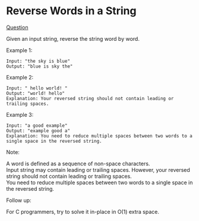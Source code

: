 # Reverse Words in a String

[Question](https://leetcode.com/problems/reverse-words-in-a-string/)

Given an input string, reverse the string word by word.

Example 1:

```
Input: "the sky is blue"
Output: "blue is sky the"
```

Example 2:

```
Input: " hello world! "
Output: "world! hello"
Explanation: Your reversed string should not contain leading or trailing spaces.
```

Example 3:

```
Input: "a good example"
Output: "example good a"
Explanation: You need to reduce multiple spaces between two words to a single space in the reversed string.
```

Note:

A word is defined as a sequence of non-space characters.  
Input string may contain leading or trailing spaces. However, your reversed string should not contain leading or trailing spaces.  
You need to reduce multiple spaces between two words to a single space in the reversed string.

Follow up:

For C programmers, try to solve it in-place in O(1) extra space.

